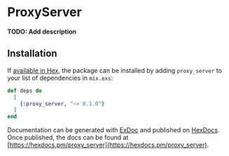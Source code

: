 # ProxyServer

**TODO: Add description**

## Installation

If [available in Hex](https://hex.pm/docs/publish), the package can be installed
by adding `proxy_server` to your list of dependencies in `mix.exs`:

```elixir
def deps do
  [
    {:proxy_server, "~> 0.1.0"}
  ]
end
```

Documentation can be generated with [ExDoc](https://github.com/elixir-lang/ex_doc)
and published on [HexDocs](https://hexdocs.pm). Once published, the docs can
be found at [https://hexdocs.pm/proxy_server](https://hexdocs.pm/proxy_server).

